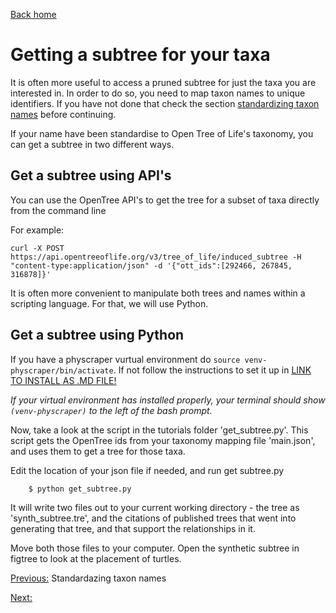 [Back home](README.md)

# Getting a subtree for your taxa

It is often more useful to access a pruned subtree for just the taxa you are interested in.
In order to do so, you need to map taxon names to unique identifiers. If you have not done that check the section [standardizing taxon names](mds/tnrs.md) before continuing.

If your name have been standardise to Open Tree of Life's taxonomy, you can get a subtree in two different ways.

## Get a subtree using API's
You can use the OpenTree API's to get the tree for a subset of taxa directly from the command line

For example:
```
curl -X POST https://api.opentreeoflife.org/v3/tree_of_life/induced_subtree -H "content-type:application/json" -d '{"ott_ids":[292466, 267845, 316878]}'
```

It is often more convenient to manipulate both trees and names within a scripting language. For that, we will use Python.

## Get a subtree using Python
<!--We will use wrappers developed in the python packages Physcraper and Peyotl to make it easier to work with the Open Tree Api's

They are already installed on the cluster, in a python virtual environment.

To run these analyses on the cluster, activate the python virtual environment (this loads the installed modules)
```
source /class/molevol-software/venv-physcraper/bin/activate

```

To install and run on your own laptop see the instructions on https://github.com/McTavishLab/physcraper/blob/master/INSTALL

-->

If you have a physcraper vurtual environment do `source venv-physcraper/bin/activate`. If not follow the instructions to set it up in [LINK TO INSTALL AS .MD FILE!](https://github.com/McTavishLab/physcraper/blob/master/INSTALL.md)

*If your virtual environment has installed properly, your terminal should show `(venv-physcraper)` to the left of the bash prompt.*

Now, take a look at the script in the tutorials folder 'get_subtree.py'.
This script gets the OpenTree ids from your taxonomy mapping file 'main.json',
and uses them to get a tree for those taxa.

Edit the location of your json file if needed, and run get subtree.py
```
    $ python get_subtree.py
```

It will write two files out to your current working directory - the tree as 'synth_subtree.tre', and the citations of published trees that went into generating that tree, and that support the relationships in it.

Move both those files to your computer.
Open the synthetic subtree in figtree to look at the placement of turtles.

[Previous:](mds/tnrs.md) Standardazing taxon names

[Next:](mds/) 

